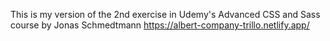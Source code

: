 This is my version of the 2nd exercise in Udemy's Advanced CSS and Sass course by Jonas Schmedtmann
https://albert-company-trillo.netlify.app/
